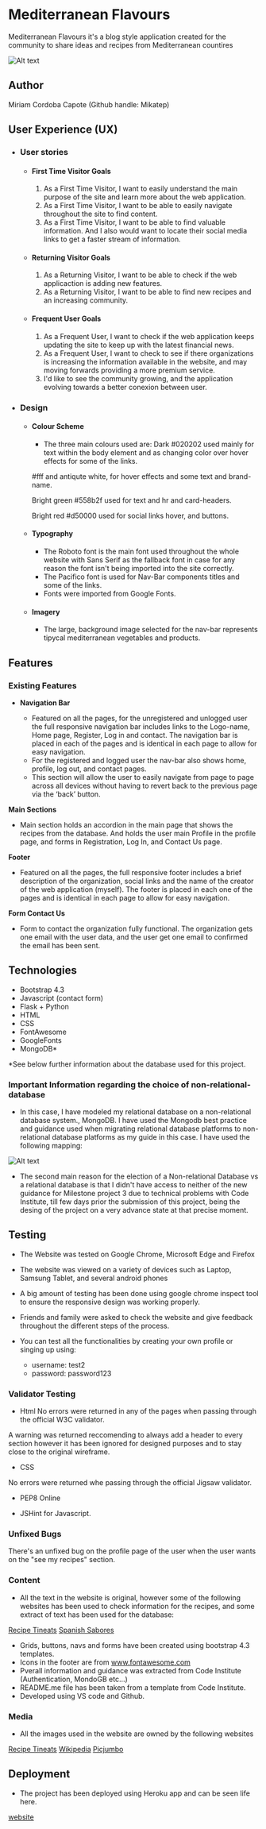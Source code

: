 <h1 text-align="center">Mediterranean Flavours</h1>

Mediterranean Flavours it's a blog style application created for the community to share ideas and recipes from Mediterranean countires

![Alt text](/static/images/mockup.png)

## Author

Miriam Cordoba Capote (Github handle: Mikatep)

## User Experience (UX)

-   ### User stories

    -   #### First Time Visitor Goals

        1. As a First Time Visitor, I want to easily understand the main purpose of the site and learn more about the web application.
        2. As a First Time Visitor, I want to be able to easily navigate throughout the site to find content.
        3. As a First Time Visitor, I want to be able to find valuable information. And I also would want to locate their social media links to get a faster stream of information.

    -   #### Returning Visitor Goals

        1. As a Returning Visitor, I want to be able to check if the web applicaction is adding new features.
        2. As a Returning Visitor, I want to be able to find new recipes and an increasing community.

    -   #### Frequent User Goals
        1. As a Frequent User, I want to check if the web application keeps updating the site to keep up with the latest financial news.
        2. As a Frequent User, I want to check to see if there organizations is increasing the information available in the website, and may moving forwards providing a more premium service.
        3. I'd like to see the community growing, and the application evolving towards a better conexion between user.


-   ### Design
    -   #### Colour Scheme
        -   The three main colours used are:
         Dark #020202 used mainly for text within the body element and as changing color over hover effects for some of the links.

         #fff and antiqute white, for hover effects and some text and brand-name.

         Bright green #558b2f used for text and hr and card-headers.

         Bright red #d50000 used for social links hover, and buttons.

    -   #### Typography
        -   The Roboto font is the main font used throughout the whole website with Sans Serif as the fallback font in case for any reason the font isn't being imported into the site correctly.
        - The Pacifico font is used for Nav-Bar components titles and some of the links. 
        - Fonts were imported from Google Fonts.

    -   #### Imagery
        -    The large, background image selected for the nav-bar represents tipycal mediterranean vegetables and products.

   ## Features

   ### Existing Features

- __Navigation Bar__

  - Featured on all the pages, for the unregistered and unlogged user the full responsive navigation bar includes links to the Logo-name, Home page, Register, Log in and contact. The navigation bar is placed in each of the pages and is identical in each page to allow for easy navigation.
  - For the registered and logged user the nav-bar also shows home, profile, log out, and contact pages.
  - This section will allow the user to easily navigate from page to page across all devices without having to revert back to the previous page via the ‘back’ button. 

__Main Sections__

- Main section holds an accordion in the main page that shows the recipes from the database. And holds the user main Profile in the profile page, and forms in Registration, Log In, and Contact Us page.

__Footer__

-  Featured on all the pages, the full responsive footer includes a brief description of the organization, social links and the name of the creator of the web application (myself). The footer is placed in each one of the pages and is identical in each page to allow for easy navigation.


__Form Contact Us__

-  Form to contact the organization fully functional. The organization gets one email with the user data, and the user get one email to confirmed the email has been sent.

## Technologies

- Bootstrap 4.3
- Javascript (contact form)
- Flask + Python
- HTML
- CSS
- FontAwesome
- GoogleFonts
- MongoDB*

*See below further information about the database used for this project.

### Important Information regarding the choice of non-relational-database

- In this case, I have modeled my relational database on a non-relational database system., MongoDB. I have used the Mongodb best practice and guidance used when migrating relational database platforms to non-relational database platforms as my guide in this case.  I have used the following mapping:

![Alt text](/static/images/Relational.png)

- The second main reason for the election of a Non-relational Database vs a relational database is that I didn't have access to neither of the new guidance for Milestone project 3 due to technical problems with Code Institute, till few days prior the submission of this project, being the desing of the project on a very advance state at that precise moment.


## Testing 

-  The Website was tested on Google Chrome, Microsoft Edge and Firefox
-  The website was viewed on a variety of devices such as Laptop, Samsung Tablet, and several android phones
-  A big amount of testing has been done using google chrome inspect tool to ensure the responsive design was working properly.
-  Friends and family were asked to check the website and give feedback throughout the different steps of the process.

- You can test all the functionalities by creating your own profile or singing up using:

    - username: test2
    - password: password123

### Validator Testing 

-  Html
No errors were returned in any of the pages when passing through the official W3C validator.

A warning was returned reccomending to always add a header to every section however it has been ignored for designed purposes and to stay close to the original wireframe.

-  CSS

No errors were returned whe passing through the official Jigsaw validator.

- PEP8 Online

- JSHint for Javascript.

### Unfixed Bugs

There's an unfixed bug on the profile page of the user when the user wants on the "see my recipes" section.

### Content 

- All the text in the website is original, however some of the following websites has been used to check information for the recipes, and some extract of text has been used for the database:

[Recipe Tineats](https://www.recipetineats.com/spanish-churros-recipe/)
[Spanish Sabores](https://spanishsabores.com/antonias-salmorejo-recipe/)

- Grids, buttons, navs and forms have been created using bootstrap 4.3 templates.
- Icons in the footer are from www.fontawesome.com
- Pverall information and guidance was extracted from Code Institute (Authentication, MondoGB etc...)
- README.me file has been taken from a template from Code Institute.
- Developed using VS code and Github.

### Media

- All the images used in the website are owned by the following websites

[Recipe Tineats](https://www.recipetineats.com/spanish-churros-recipe/)
[Wikipedia](https://www.wikipedia.org/)
[Picjumbo](https://www.picjumbo.com/)

## Deployment

- The project has been deployed using Heroku app and can be seen life here.

[website](https://mediterranean.herokuapp.com/)

